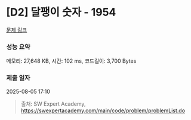 # [D2] 달팽이 숫자 - 1954 

[문제 링크](https://swexpertacademy.com/main/code/problem/problemDetail.do?contestProbId=AV5PobmqAPoDFAUq) 

### 성능 요약

메모리: 27,648 KB, 시간: 102 ms, 코드길이: 3,700 Bytes

### 제출 일자

2025-08-05 17:10



> 출처: SW Expert Academy, https://swexpertacademy.com/main/code/problem/problemList.do